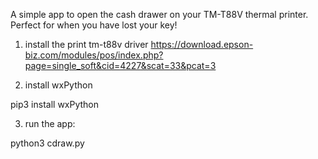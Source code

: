 A simple app to open the cash drawer on your TM-T88V thermal printer.
Perfect for when you have lost your key!

1. install the print tm-t88v driver 
https://download.epson-biz.com/modules/pos/index.php?page=single_soft&cid=4227&scat=33&pcat=3

2. install wxPython

pip3 install wxPython

3. run the app:

python3 cdraw.py
